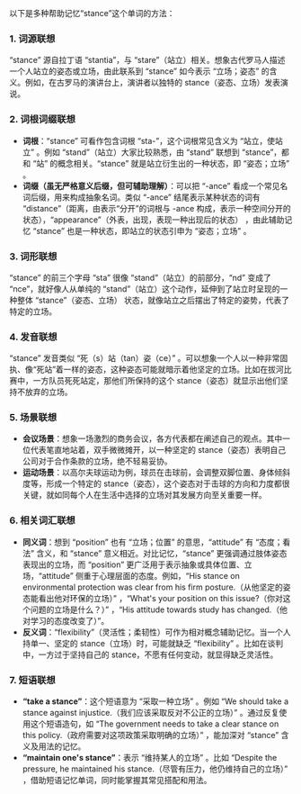 以下是多种帮助记忆“stance”这个单词的方法：
### 1. 词源联想
 “stance” 源自拉丁语 “stantia”，与 “stare”（站立）相关。想象古代罗马人描述一个人站立的姿态或立场，由此联系到 “stance” 如今表示 “立场；姿态” 的含义。例如，在古罗马的演讲台上，演讲者以独特的 stance（姿态、立场）发表演说。 

### 2. 词根词缀联想
 - **词根**：“stance” 可看作包含词根 “sta-”，这个词根常见含义为 “站立，使站立” 。例如 “stand”（站立）大家比较熟悉，由 “stand” 联想到 “stance”，都和 “站” 的概念相关。“stance” 就是站立衍生出的一种状态，即 “姿态；立场” 。
 - **词缀（虽无严格意义后缀，但可辅助理解）**：可以把 “-ance” 看成一个常见名词后缀，用来构成抽象名词。类似 “-ance” 结尾表示某种状态的词有 “distance”（距离，由表示“分开”的词根与 -ance 构成，表示一种空间分开的状态），“appearance”（外表，出现，表现一种出现后的状态） ，由此辅助记忆 “stance” 也是一种状态，即站立的状态引申为 “姿态；立场” 。

### 3. 词形联想
 “stance” 的前三个字母 “sta” 很像 “stand”（站立）的前部分，“nd” 变成了 “nce”，就好像人从单纯的 “stand”（站立）这个动作，延伸到了站立时呈现的一种整体 “stance”（姿态、立场） 状态，就像站立之后摆出了特定的姿势，代表了特定的立场。

### 4. 发音联想
 “stance” 发音类似 “死（s）站（tan）姿（ce）” 。可以想象一个人以一种非常固执、像“死站”着一样的姿态，这种姿态可能就暗示着他坚定的立场。比如在拔河比赛中，一方队员死死站定，那他们所保持的这个 stance（姿态）就显示出他们坚持不放弃的立场。

### 5. 场景联想
 - **会议场景**：想象一场激烈的商务会议，各方代表都在阐述自己的观点。其中一位代表笔直地站着，双手微微摊开，以一种坚定的 stance（姿态）表明自己公司对于合作条款的立场，绝不轻易妥协。
 - **运动场景**：以高尔夫球运动为例，球员在击球前，会调整双脚位置、身体倾斜度等，形成一个特定的 stance（姿态），这个姿态对于击球的方向和力度都很关键，就如同每个人在生活中选择的立场对其发展方向至关重要一样。 

### 6. 相关词汇联想
 - **同义词**：想到 “position” 也有 “立场；位置” 的意思，“attitude” 有 “态度；看法” 含义，和 “stance” 意义相近。对比记忆，“stance” 更强调通过肢体姿态表现出的立场，而 “position” 更广泛用于表示抽象或具体位置、立场，“attitude” 侧重于心理层面的态度。例如，“His stance on environmental protection was clear from his firm posture.（从他坚定的姿态能看出他对环保的立场）”  ，“What's your position on this issue?（你对这个问题的立场是什么？）” ，“His attitude towards study has changed.（他对学习的态度改变了）”。
 - **反义词**：“flexibility”（灵活性；柔韧性）可作为相对概念辅助记忆。当一个人持单一、坚定的 stance（立场）时，可能就缺乏 “flexibility” 。比如在谈判中，一方过于坚持自己的 stance，不愿有任何变动，就显得缺乏灵活性。

### 7. 短语联想
 - **“take a stance”**：这个短语意为 “采取一种立场” 。例如 “We should take a stance against injustice.（我们应该采取反对不公正的立场）” 。通过反复使用这个短语造句，如 “The government needs to take a clear stance on this policy.（政府需要对这项政策采取明确的立场）” ，能加深对 “stance” 含义及用法的记忆。
 - **“maintain one's stance”**：表示 “维持某人的立场” 。比如 “Despite the pressure, he maintained his stance.（尽管有压力，他仍维持自己的立场）” ，借助短语记忆单词，同时能掌握其常见搭配和用法。 